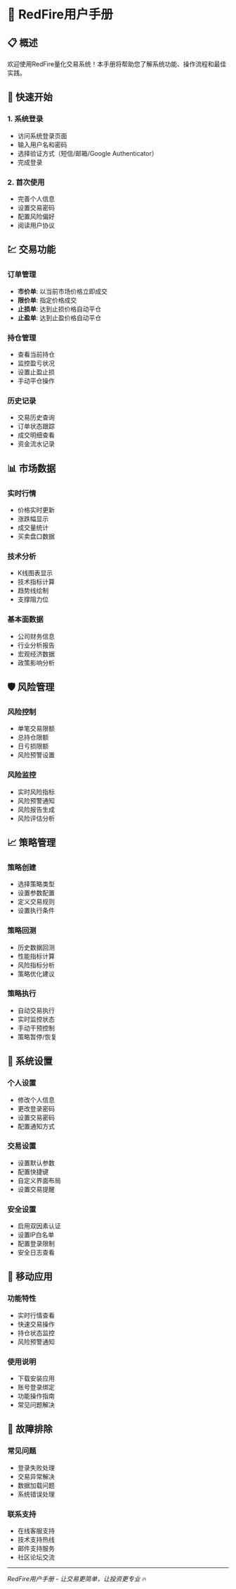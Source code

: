 # 👤 RedFire用户手册

## 📋 概述

欢迎使用RedFire量化交易系统！本手册将帮助您了解系统功能、操作流程和最佳实践。

## 🚀 快速开始

### 1. 系统登录
- 访问系统登录页面
- 输入用户名和密码
- 选择验证方式（短信/邮箱/Google Authenticator）
- 完成登录

### 2. 首次使用
- 完善个人信息
- 设置交易密码
- 配置风险偏好
- 阅读用户协议

## 💹 交易功能

### 订单管理
- **市价单**: 以当前市场价格立即成交
- **限价单**: 指定价格成交
- **止损单**: 达到止损价格自动平仓
- **止盈单**: 达到止盈价格自动平仓

### 持仓管理
- 查看当前持仓
- 监控盈亏状况
- 设置止盈止损
- 手动平仓操作

### 历史记录
- 交易历史查询
- 订单状态跟踪
- 成交明细查看
- 资金流水记录

## 📊 市场数据

### 实时行情
- 价格实时更新
- 涨跌幅显示
- 成交量统计
- 买卖盘口数据

### 技术分析
- K线图表显示
- 技术指标计算
- 趋势线绘制
- 支撑阻力位

### 基本面数据
- 公司财务信息
- 行业分析报告
- 宏观经济数据
- 政策影响分析

## 🛡️ 风险管理

### 风险控制
- 单笔交易限额
- 总持仓限额
- 日亏损限额
- 风险预警设置

### 风险监控
- 实时风险指标
- 风险预警通知
- 风险报告生成
- 风险评估分析

## 📈 策略管理

### 策略创建
- 选择策略类型
- 设置参数配置
- 定义交易规则
- 设置执行条件

### 策略回测
- 历史数据回测
- 性能指标计算
- 风险指标分析
- 策略优化建议

### 策略执行
- 自动交易执行
- 实时监控状态
- 手动干预控制
- 策略暂停/恢复

## 🔧 系统设置

### 个人设置
- 修改个人信息
- 更改登录密码
- 设置交易密码
- 配置通知方式

### 交易设置
- 设置默认参数
- 配置快捷键
- 自定义界面布局
- 设置交易提醒

### 安全设置
- 启用双因素认证
- 设置IP白名单
- 配置登录限制
- 安全日志查看

## 📱 移动应用

### 功能特性
- 实时行情查看
- 快速交易操作
- 持仓状态监控
- 风险预警通知

### 使用说明
- 下载安装应用
- 账号登录绑定
- 功能操作指南
- 常见问题解决

## 🚨 故障排除

### 常见问题
- 登录失败处理
- 交易异常解决
- 数据加载问题
- 系统错误处理

### 联系支持
- 在线客服支持
- 技术支持热线
- 邮件支持服务
- 社区论坛交流

---

*RedFire用户手册 - 让交易更简单，让投资更专业* 🔥
